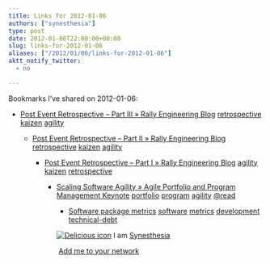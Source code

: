```yaml
---
title: Links for 2012-01-06
authors: ["synesthesia"]
type: post
date: 2012-01-06T22:00:00+00:00
slug: links-for-2012-01-06 
aliases: ["/2012/01/06/links-for-2012-01-06"]
aktt_notify_twitter:
  - no

---
```

Bookmarks I&#8217;ve shared on 2012-01-06:

  * [Post Event Retrospective &ndash; Part III &raquo; Rally Engineering Blog][1] 
    [retrospective][2] [kaizen][3] [agility][4] </li> 
    
      * [Post Event Retrospective &ndash; Part II &raquo; Rally Engineering Blog][5] 
        [retrospective][2] [kaizen][3] [agility][4] </li> 
        
          * [Post Event Retrospective &ndash; Part I &raquo; Rally Engineering Blog][6] 
            [agility][4] [kaizen][3] [retrospective][2] </li> 
            
              * [Scaling Software Agility &raquo; Agile Portfolio and Program Management Keynote][7] 
                [portfolio][8] [program][9] [agility][4] [@read][10] </li> 
                
                  * [Software package metrics][11] 
                    [software][12] [metrics][13] [development][14] [technical-debt][15] </li> </ul> 
                    
                    <p class="deliciouslink">
                      <a href="https://del.icio.us/synesthesia" title="See all my bookmarks on del.icio.us"><img src="https://www.synesthesia.co.uk/images/deliciousicon.jpg" alt="Delicious icon" /></a>&nbsp;I am <a href="https://del.icio.us/synesthesia" title="See all my bookmarks on del.icio.us">Synesthesia</a>
                    </p>
                    
                    <p class="deliciouslink">
                      <a href="https://del.icio.us/network?add=synesthesia" title="Add me to your del.icio.us network"><img src="https://www.synesthesia.co.uk/images/add.gif" alt="" /></a>&nbsp;<a href="https://del.icio.us/network?add=synesthesia" title="Add me to your del.icio.us network">Add me to your network</a>
                    </p>

 [1]: https://www.rallydev.com/engblog/2011/10/18/post-event-retrospective-part-iii
 [2]: https://www.delicious.com/synesthesia/retrospective
 [3]: https://www.delicious.com/synesthesia/kaizen
 [4]: https://www.delicious.com/synesthesia/agility
 [5]: https://www.rallydev.com/engblog/2011/10/14/post-event-retrospective-part-ii
 [6]: https://www.rallydev.com/engblog/2011/10/10/post-event-retrospective-part-i
 [7]: https://scalingsoftwareagilityblog.com/agile-portfolio-and-program-management-keynote
 [8]: https://www.delicious.com/synesthesia/portfolio
 [9]: https://www.delicious.com/synesthesia/program
 [10]: https://www.delicious.com/synesthesia/%40read
 [11]: https://en.wikipedia.org/wiki/Software_package_metrics
 [12]: https://www.delicious.com/synesthesia/software
 [13]: https://www.delicious.com/synesthesia/metrics
 [14]: https://www.delicious.com/synesthesia/development
 [15]: https://www.delicious.com/synesthesia/technical-debt